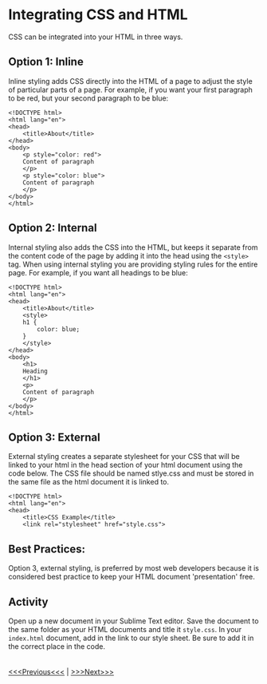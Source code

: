 # Integrating CSS and HTML

CSS can be integrated into your HTML in three ways. 

## Option 1: Inline

Inline styling adds CSS directly into the HTML of a page to adjust the style of particular parts of a page. For example, if you want your first paragraph to be red, but your second paragraph to be blue: 

```
<!DOCTYPE html>
<html lang="en">
<head>
	<title>About</title>
</head>
<body>
	<p style="color: red">
	Content of paragraph
	</p>
    <p style="color: blue">
    Content of paragraph
    </p>
</body>
</html>
```

## Option 2: Internal

Internal styling also adds the CSS into the HTML, but keeps it separate from the content code of the page by adding it into the head using the `<style>` tag. When using internal styling you are providing styling rules for the entire page. For example, if you want all headings to be blue:

```
<!DOCTYPE html>
<html lang="en">
<head>
	<title>About</title>
    <style>
    h1 {
        color: blue;
    }
    </style>
</head>
<body>
    <h1>
    Heading 
    </h1>
	<p>
	Content of paragraph
	</p>
</body>
</html>
```

## Option 3: External

External styling creates a separate stylesheet for your CSS that will be linked to your html in the head section of your html document using the code below. The CSS file should be named stlye.css and must be stored in the same file as the html document it is linked to.

```
<!DOCTYPE html>
<html lang="en">
<head>
    <title>CSS Example</title>
    <link rel="stylesheet" href="style.css">
```

## Best Practices:
Option 3, external styling, is preferred by most web developers because it is considered best practice to keep your HTML document 'presentation' free. 

## Activity
Open up a new document in your Sublime Text editor. Save the document to the same folder as your HTML documents and title it `style.css`. In your `index.html` document, add in the link to our style sheet. Be sure to add it in the correct place in the code. 
<br/>
<br/>
<br/>
[<<<Previous<<<](css_basic.md) | [>>>Next>>>](rules.md)